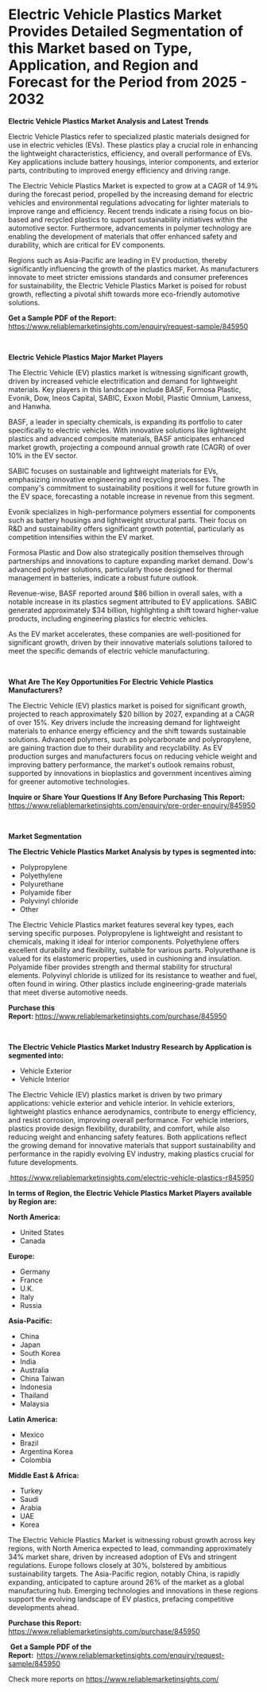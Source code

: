 <p><h1>Electric Vehicle Plastics Market Provides Detailed Segmentation of this Market based on Type, Application, and Region and Forecast for the Period from 2025 - 2032</h1></p><p><strong>Electric Vehicle Plastics Market Analysis and Latest Trends</strong></p>
<p><p>Electric Vehicle Plastics refer to specialized plastic materials designed for use in electric vehicles (EVs). These plastics play a crucial role in enhancing the lightweight characteristics, efficiency, and overall performance of EVs. Key applications include battery housings, interior components, and exterior parts, contributing to improved energy efficiency and driving range.</p><p>The Electric Vehicle Plastics Market is expected to grow at a CAGR of 14.9% during the forecast period, propelled by the increasing demand for electric vehicles and environmental regulations advocating for lighter materials to improve range and efficiency. Recent trends indicate a rising focus on bio-based and recycled plastics to support sustainability initiatives within the automotive sector. Furthermore, advancements in polymer technology are enabling the development of materials that offer enhanced safety and durability, which are critical for EV components. </p><p>Regions such as Asia-Pacific are leading in EV production, thereby significantly influencing the growth of the plastics market. As manufacturers innovate to meet stricter emissions standards and consumer preferences for sustainability, the Electric Vehicle Plastics Market is poised for robust growth, reflecting a pivotal shift towards more eco-friendly automotive solutions.</p></p>
<p><strong>Get a Sample PDF of the Report:&nbsp;</strong> <a href="https://www.reliablemarketinsights.com/enquiry/request-sample/845950?utm_campaign=1938&utm_medium=2&utm_source=Github&utm_content=ia&utm_term=30012025&utm_id=electric-vehicle-plastics">https://www.reliablemarketinsights.com/enquiry/request-sample/845950</a></p>
<p>&nbsp;</p>
<p><strong>Electric Vehicle Plastics Major Market Players</strong></p>
<p><p>The Electric Vehicle (EV) plastics market is witnessing significant growth, driven by increased vehicle electrification and demand for lightweight materials. Key players in this landscape include BASF, Formosa Plastic, Evonik, Dow, Ineos Capital, SABIC, Exxon Mobil, Plastic Omnium, Lanxess, and Hanwha.</p><p>BASF, a leader in specialty chemicals, is expanding its portfolio to cater specifically to electric vehicles. With innovative solutions like lightweight plastics and advanced composite materials, BASF anticipates enhanced market growth, projecting a compound annual growth rate (CAGR) of over 10% in the EV sector. </p><p>SABIC focuses on sustainable and lightweight materials for EVs, emphasizing innovative engineering and recycling processes. The company's commitment to sustainability positions it well for future growth in the EV space, forecasting a notable increase in revenue from this segment.</p><p>Evonik specializes in high-performance polymers essential for components such as battery housings and lightweight structural parts. Their focus on R&D and sustainability offers significant growth potential, particularly as competition intensifies within the EV market.</p><p>Formosa Plastic and Dow also strategically position themselves through partnerships and innovations to capture expanding market demand. Dow's advanced polymer solutions, particularly those designed for thermal management in batteries, indicate a robust future outlook.</p><p>Revenue-wise, BASF reported around $86 billion in overall sales, with a notable increase in its plastics segment attributed to EV applications. SABIC generated approximately $34 billion, highlighting a shift toward higher-value products, including engineering plastics for electric vehicles.</p><p>As the EV market accelerates, these companies are well-positioned for significant growth, driven by their innovative materials solutions tailored to meet the specific demands of electric vehicle manufacturing.</p></p>
<p>&nbsp;</p>
<p><strong>What Are The Key Opportunities For Electric Vehicle Plastics Manufacturers?</strong></p>
<p><p>The Electric Vehicle (EV) plastics market is poised for significant growth, projected to reach approximately $20 billion by 2027, expanding at a CAGR of over 15%. Key drivers include the increasing demand for lightweight materials to enhance energy efficiency and the shift towards sustainable solutions. Advanced polymers, such as polycarbonate and polypropylene, are gaining traction due to their durability and recyclability. As EV production surges and manufacturers focus on reducing vehicle weight and improving battery performance, the market's outlook remains robust, supported by innovations in bioplastics and government incentives aiming for greener automotive technologies.</p></p>
<p><strong>Inquire or Share Your Questions If Any Before Purchasing This Report:</strong> <a href="https://www.reliablemarketinsights.com/enquiry/pre-order-enquiry/845950?utm_campaign=1938&utm_medium=2&utm_source=Github&utm_content=ia&utm_term=30012025&utm_id=electric-vehicle-plastics">https://www.reliablemarketinsights.com/enquiry/pre-order-enquiry/845950</a></p>
<p>&nbsp;</p>
<p><strong>Market Segmentation</strong></p>
<p><strong>The Electric Vehicle Plastics Market Analysis by types is segmented into:</strong></p>
<p><ul><li>Polypropylene</li><li>Polyethylene</li><li>Polyurethane</li><li>Polyamide fiber</li><li>Polyvinyl chloride</li><li>Other</li></ul></p>
<p><p>The Electric Vehicle Plastics market features several key types, each serving specific purposes. Polypropylene is lightweight and resistant to chemicals, making it ideal for interior components. Polyethylene offers excellent durability and flexibility, suitable for various parts. Polyurethane is valued for its elastomeric properties, used in cushioning and insulation. Polyamide fiber provides strength and thermal stability for structural elements. Polyvinyl chloride is utilized for its resistance to weather and fuel, often found in wiring. Other plastics include engineering-grade materials that meet diverse automotive needs.</p></p>
<p><strong>Purchase this Report:&nbsp;</strong><a href="https://www.reliablemarketinsights.com/purchase/845950?utm_campaign=1938&utm_medium=2&utm_source=Github&utm_content=ia&utm_term=30012025&utm_id=electric-vehicle-plastics">https://www.reliablemarketinsights.com/purchase/845950</a></p>
<p>&nbsp;</p>
<p><strong>The Electric Vehicle Plastics Market Industry Research by Application is segmented into:</strong></p>
<p><ul><li>Vehicle Exterior</li><li>Vehicle Interior</li></ul></p>
<p><p>The Electric Vehicle (EV) plastics market is driven by two primary applications: vehicle exterior and vehicle interior. In vehicle exteriors, lightweight plastics enhance aerodynamics, contribute to energy efficiency, and resist corrosion, improving overall performance. For vehicle interiors, plastics provide design flexibility, durability, and comfort, while also reducing weight and enhancing safety features. Both applications reflect the growing demand for innovative materials that support sustainability and performance in the rapidly evolving EV industry, making plastics crucial for future developments.</p></p>
<p><a href="https://www.reliablemarketinsights.com/electric-vehicle-plastics-r845950?utm_campaign=1938&utm_medium=2&utm_source=Github&utm_content=ia&utm_term=30012025&utm_id=electric-vehicle-plastics">&nbsp;https://www.reliablemarketinsights.com/electric-vehicle-plastics-r845950</a></p>
<p><strong>In terms of Region, the Electric Vehicle Plastics Market Players available by Region are:</strong></p>
<p>
    <p> <strong> North America: </strong>
        <ul>
            <li>United States</li>
            <li>Canada</li>
        </ul>
        </p> 
    <p> <strong> Europe: </strong>
        <ul>
            <li>Germany</li>
            <li>France</li>
            <li>U.K.</li>
            <li>Italy</li>
            <li>Russia</li>
        </ul>
        </p> 
    <p> <strong> Asia-Pacific: </strong>
        <ul>
            <li>China</li>
            <li>Japan</li>
            <li>South Korea</li>
            <li>India</li>
            <li>Australia</li>
            <li>China Taiwan</li>
            <li>Indonesia</li>
            <li>Thailand</li>
            <li>Malaysia</li>
        </ul>
        </p> 
    <p> <strong> Latin America: </strong>
        <ul>
            <li>Mexico</li>
            <li>Brazil</li>
            <li>Argentina Korea</li>
            <li>Colombia</li>
        </ul>
        </p> 
    <p> <strong> Middle East & Africa: </strong>
        <ul>
            <li>Turkey</li>
            <li>Saudi</li>
            <li>Arabia</li>
            <li>UAE</li>
            <li>Korea</li>
        </ul>
    </p>
    </p>
<p><p>The Electric Vehicle Plastics Market is witnessing robust growth across key regions, with North America expected to lead, commanding approximately 34% market share, driven by increased adoption of EVs and stringent regulations. Europe follows closely at 30%, bolstered by ambitious sustainability targets. The Asia-Pacific region, notably China, is rapidly expanding, anticipated to capture around 26% of the market as a global manufacturing hub. Emerging technologies and innovations in these regions support the evolving landscape of EV plastics, prefacing competitive developments ahead.</p></p>
<p><strong>Purchase this Report: </strong><a href="https://www.reliablemarketinsights.com/purchase/845950?utm_campaign=1938&utm_medium=2&utm_source=Github&utm_content=ia&utm_term=30012025&utm_id=electric-vehicle-plastics">https://www.reliablemarketinsights.com/purchase/845950</a></p>
<p>&nbsp;<strong>Get a Sample PDF of the Report:&nbsp;&nbsp;</strong><a href="https://www.reliablemarketinsights.com/enquiry/request-sample/845950?utm_campaign=1938&utm_medium=2&utm_source=Github&utm_content=ia&utm_term=30012025&utm_id=electric-vehicle-plastics">https://www.reliablemarketinsights.com/enquiry/request-sample/845950</a></p>
<p><strong></strong></p>
<p>Check more reports on <a href="https://www.reliablemarketinsights.com/?utm_campaign=1938&utm_medium=2&utm_source=Github&utm_content=ia&utm_term=30012025&utm_id=electric-vehicle-plastics">https://www.reliablemarketinsights.com/</a></p>